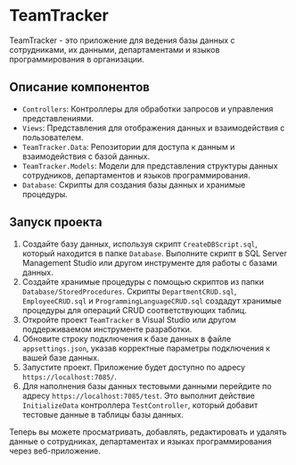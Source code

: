 # TeamTracker

TeamTracker - это приложение для ведения базы данных с сотрудниками, их данными, департаментами и языков программирования в организации.


## Описание компонентов

- `Controllers`: Контроллеры для обработки запросов и управления представлениями.
- `Views`: Представления для отображения данных и взаимодействия с пользователем.
- `TeamTracker.Data`: Репозитории для доступа к данным и взаимодействия с базой данных.
- `TeamTracker.Models`: Модели для представления структуры данных сотрудников, департаментов и языков программирования.
- `Database`: Скрипты для создания базы данных и хранимые процедуры.

## Запуск проекта

1. Создайте базу данных, используя скрипт `CreateDBScript.sql`, который находится в папке `Database`. Выполните скрипт в SQL Server Management Studio или другом инструменте для работы с базами данных.
2. Создайте хранимые процедуры с помощью скриптов из папки `Database/StoredProcedures`. Скрипты `DepartmentCRUD.sql`, `EmployeeCRUD.sql` и `ProgrammingLanguageCRUD.sql` создадут хранимые процедуры для операций CRUD соответствующих таблиц.
3. Откройте проект `TeamTracker` в Visual Studio или другом поддерживаемом инструменте разработки.
4. Обновите строку подключения к базе данных в файле `appsettings.json`, указав корректные параметры подключения к вашей базе данных.
5. Запустите проект. Приложение будет доступно по адресу `https://localhost:7085/`.
6. Для наполнения базы данных тестовыми данными перейдите по адресу `https://localhost:7085/test`. Это выполнит действие `InitializeData` контроллера `TestController`, который добавит тестовые данные в таблицы базы данных.

Теперь вы можете просматривать, добавлять, редактировать и удалять данные о сотрудниках, департаментах и языках программирования через веб-приложение.
